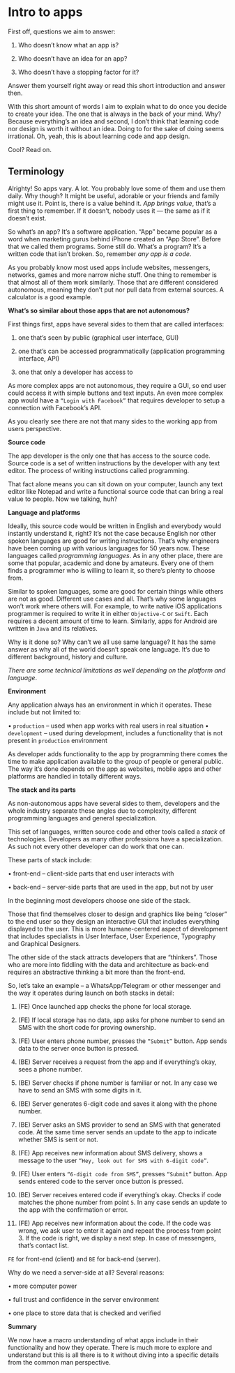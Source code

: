 # Intro to apps

First off, questions we aim to answer:

1. Who doesn’t know what an app is?

2. Who doesn’t have an idea for an app?

3. Who doesn’t have a stopping factor for it?

Answer them yourself right away or read this short introduction and answer
then.

With this short amount of words I aim to explain what to do once you decide to
create your idea. The one that is always in the back of your mind. Why? Because
everything’s an idea and second, I don’t think that learning code nor design is
worth it without an idea. Doing to for the sake of doing seems irrational. Oh,
yeah, this is about learning code and app design.

Cool? Read on.

## Terminology

Alrighty! So apps vary. A lot. You probably love some of them and use them
daily. Why though? It might be useful, adorable or your friends and family
might use it. Point is, there is a value behind it. *App brings value*, that’s
a first thing to remember. If it doesn’t, nobody uses it — the same as if it
doesn’t exist.

So what’s an app? It’s a software application. “App” became popular as a word
when marketing gurus behind iPhone created an “App Store”. Before that we
called them programs. Some still do. What’s a program? It’s a written code that
isn’t broken. So, remember *any app is a code*.

As you probably know most used apps include websites, messengers, networks,
games and more narrow niche stuff. One thing to remember is that almost all of
them work similarly. Those that are different considered autonomous, meaning
they don’t put nor pull data from external sources. A calculator is a good
example.

**What’s so similar about those apps that are not autonomous?**

First things first, apps have several sides to them that are called interfaces:

1. one that’s seen by public (graphical user interface, GUI)

2. one that’s can be accessed programmatically (application programming
interface, API)

3. one that only a developer has access to

As more complex apps are not autonomous, they require a GUI, so end user could
access it with simple buttons and text inputs. An even more complex app would
have a `“Login with Facebook”` that requires developer to setup a connection
with Facebook’s API.

As you clearly see there are not that many sides to the working app from users
perspective.

**Source code**

The app developer is the only one that has access to the source code. Source
code is a set of written instructions by the developer with any text editor.
The process of writing instructions called programming.

That fact alone means you can sit down on your computer, launch any text editor
like Notepad and write a functional source code that can bring a real value to
people. Now we talking, huh?

**Language and platforms**

Ideally, this source code would be written in English and everybody would
instantly understand it, right? It’s not the case because English nor other
spoken languages are good for writing instructions. That’s why engineers have
been coming up with various languages for 50 years now. These languages called
*programming languages*. As in any other place, there are some that popular,
academic and done by amateurs. Every one of them finds a programmer who is
willing to learn it, so there’s plenty to choose from.

Similar to spoken languages, some are good for certain things while others are
not as good. Different use cases and all. That’s why some languages won’t work
where others will. For example, to write native iOS applications programmer is
required to write it in either `Objective-C` or `Swift`. Each requires a decent
amount of time to learn. Similarly, apps for Android are written in `Java` and
its relatives.

Why is it done so? Why can’t we all use same language? It has the same answer
as why all of the world doesn’t speak one language. It’s due to different
background, history and culture.

*There are some technical limitations as well depending on the platform and
language*.

**Environment**

Any application always has an environment in which it operates.  These include
but not limited to:

• `production` – used when app works with real users in real situation •
`development` – used during development, includes a functionality that is not
present in `production` environment

As developer adds functionality to the app by programming there comes the time
to make application available to the group of people or general public. The way
it’s done depends on the app as websites, mobile apps and other platforms are
handled in totally different ways.

**The stack and its parts**

As non-autonomous apps have several sides to them, developers and the whole
industry separate these angles due to complexity, different programming
languages and general specialization.

This set of languages, written source code and other tools called a *stack* of
technologies. Developers as many other professions have a specialization. As
such not every other developer can do work that one can.

These parts of stack include:

• front-end – client-side parts that end user interacts with

• back-end – server-side parts that are used in the app, but not by user

In the beginning most developers choose one side of the stack.

Those that find themselves closer to design and graphics like being “closer” to
the end user so they design an interactive GUI that includes everything
displayed to the user. This is more humane-centered aspect of development that
includes specialists in User Interface, User Experience, Typography and
Graphical Designers.

The other side of the stack attracts developers that are “thinkers”. Those who
are more into fiddling with the data and  architecture as back-end requires an
abstractive thinking a bit more than the front-end.

So, let’s take an example – a WhatsApp/Telegram or other messenger and the way
it operates during launch on both stacks in detail:

1. (FE) Once launched app checks the phone for local storage.

2. (FE) If local storage has no data, app asks for phone number to send an SMS
with the short code for proving ownership.

3. (FE) User enters phone number, presses the `“Submit”` button. App sends data
to the server once button is pressed.

3. (BE) Server receives a request from the app and if everything’s okay, sees a
phone number.

4. (BE) Server checks if phone number is familiar or not. In any case we have
to send an SMS with some digits in it.

5. (BE) Server generates 6-digit code and saves it along with the phone number.

6. (BE) Server asks an SMS provider to send an SMS with that generated code. At
the same time server sends an update to the app to indicate whether SMS is sent
or not.

7. (FE) App receives new information about SMS delivery, shows a message to the
user `“Hey, look out for SMS with 6-digit code”`.

8. (FE) User enters `“6-digit code from SMS”`, presses `“Submit”` button. App
sends entered code to the server once button is pressed.

9. (BE) Server receives entered code if everything’s okay. Checks if code
matches the phone number from point `5`. In any case sends an update to the app
with the confirmation or error.

10. (FE) App receives new information about the code. If the code was wrong, we
ask user to enter it again and repeat the process from point 3. If the code is
right, we display a next step. In case of messengers, that’s contact list.

`FE` for front-end (client) and `BE` for back-end (server).

Why do we need a server-side at all? Several reasons:

• more computer power

• full trust and confidence in the server environment

• one place to store data that is checked and verified

**Summary**

We now have a macro understanding of what apps include in their functionality
and how they operate. There is much more to explore and understand but this is
all there is to it without diving into a specific details from the common man
perspective.
